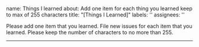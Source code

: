
name: Things I learned
about: Add one item for each thing you learned keep to max of 255 characters
title: "[Things I Learned]"
labels: ''
assignees: ''


Please add one item that you learned.  File new issues for each item that you learned.  Please keep the number of characters to no more than 255.

--- 


